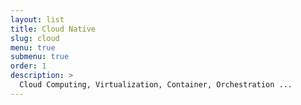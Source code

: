 ```yaml
---
layout: list
title: Cloud Native
slug: cloud
menu: true
submenu: true
order: 1
description: >
  Cloud Computing, Virtualization, Container, Orchestration ...
---
```

